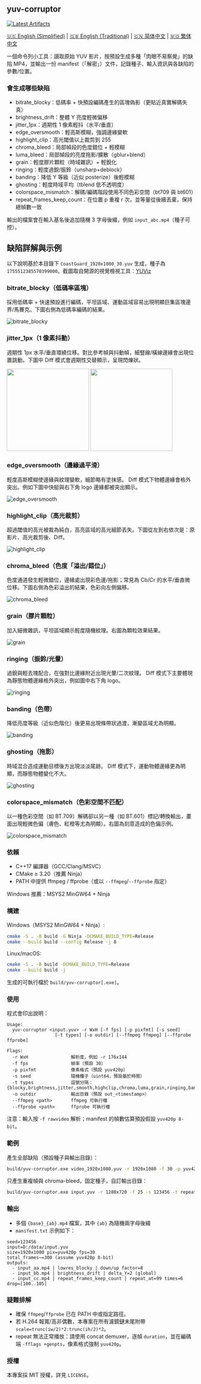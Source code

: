 ## yuv-corruptor  
[![Latest Artifacts](https://img.shields.io/badge/下載-最新構建-blue?style=flat-square&logo=github)](https://github.com/BoningZ/yuv-corruptor/actions/workflows/build-windows.yml)

[🇺🇸 English (Simplified)](README.en-US.md) | [🇬🇧 English (Traditional)](../../README.md) | [🇨🇳 简体中文](README.zh-CN.md) | [🇲🇴 繁体中文](README.zh-Hant.md)

一個命令列小工具：讀取原始 YUV 影片，按預設生成多種「肉眼不易察覺」的缺陷 MP4，並輸出一份 manifest（「解密」）文件，記錄種子、輸入資訊與各缺陷的參數/位置。

### 會生成哪些缺陷
- bitrate_blocky：低碼率 + 快預設編碼產生的區塊偽影（更貼近真實解碼失真）
- brightness_drift：整體 Y 亮度輕微偏移
- jitter_1px：週期性 1 像素輕抖（水平/垂直）
- edge_oversmooth：輕高斯模糊，強調邊緣變軟
- highlight_clip：高光閾值以上裁剪到 255
- chroma_bleed：局部幀段的色度錯位 + 輕模糊
- luma_bleed：局部幀段的亮度拖影/擴散（gblur+blend）
- grain：輕度膠片顆粒（時域雜訊）+ 輕銳化
- ringing：輕度過銳/振鈴（unsharp+deblock）
- banding：降低 Y 等級（近似 posterize）後輕模糊
- ghosting：輕度時域平均（tblend 低不透明度）
- colorspace_mismatch：解碼/編碼階段使用不同色彩空間（bt709 與 bt601）
- repeat_frames_keep_count：在位置 p 重複 r 次，並等量從後續丟棄，保持總幀數一致

輸出的檔案會在輸入基名後追加隨機 3 字母後綴，例如 `input_abc.mp4`（種子可控）。

## 缺陷詳解與示例

以下說明基於本目錄下 `CoastGuard_1920x1080_30.yuv` 生成，種子為 `1755512385570399000`。截圖取自開源的視覺檢視工具：[YUViz](https://github.com/LokiW-03/YUViz)

### bitrate_blocky（低碼率區塊）
採用低碼率 + 快速預設進行編碼，平坦區域、運動區域容易出現明顯巨集區塊邊界/馬賽克。下圖右側為低碼率編碼的結果。

![bitrate_blocky](../../public/bitrate_blocky.png)

### jitter_1px（1 像素抖動）
週期性 1px 水平/垂直環繞位移。對比參考幀與抖動幀，細豎線/橫線邊緣會出現位置跳動。下圖中 Diff 模式會週期性交替顯示，呈現閃爍狀。

<img src="../../public/jitter_off.png" height="220" /> <img src="../../public/jitter_on.png" height="220" />

### edge_oversmooth（邊緣過平滑）
輕度高斯模糊使邊緣與紋理變軟，細節略有塗抹感。
Diff 模式下物體邊緣會格外突出。例如下圖中快艇與右下角 logo 邊緣都被突出顯示。

![edge_oversmooth](../../public/edge_smooth.png)

### highlight_clip（高光裁剪）
超過閾值的高光被裁為純白，高亮區域的高光細節丟失。下圖從左到右依次是：原影片、高光裁剪後、Diff。

![highlight_clip](../../public/highlight_clip.png)

### chroma_bleed（色度「溢出/錯位」）
色度通道發生輕微錯位，邊緣處出現彩色邊/拖影；常見為 Cb/Cr 的水平/垂直微位移。下圖右側為色彩溢出的結果，色彩向左側偏移。

![chroma_bleed](../../public/chroma_bleeding.png)

### grain（膠片顆粒）
加入細微雜訊，平坦區域顯示輕度隨機紋理。右圖為顆粒效果結果。

![grain](../../public/grain.png)

### ringing（振鈴/光暈）
過銳與輕去塊配合，在強對比邊緣附近出現光暈/二次紋理。
Diff 模式下主要體現為靜態物體邊緣格外突出，例如圖中右下角 logo。

![ringing](../../public/ringing.png)

### banding（色帶）
降低亮度等級（近似色階化）後更易出現條帶狀過渡，漸變區域尤為明顯。

![banding](../../public/banding.png)

### ghosting（拖影）
時域混合造成運動目標後方出現淡淡尾跡。
Diff 模式下，運動物體邊緣更為明顯，而靜態物體變化不大。

![ghosting](../../public/ghosting.png)

### colorspace_mismatch（色彩空間不匹配）
以一種色彩空間（如 BT.709）解碼卻以另一種（如 BT.601）標記/轉換輸出，畫面出現輕微色偏（膚色、紅橙等尤為明顯）。右圖為刻意造成的色偏示例。

![colorspace_mismatch](../../public/colourspace.png)

### 依賴
- C++17 編譯器（GCC/Clang/MSVC）
- CMake ≥ 3.20（推薦 Ninja）
- PATH 中提供 ffmpeg / ffprobe（或以 `--ffmpeg`/`--ffprobe` 指定）

Windows 推薦：MSYS2 MinGW64 + Ninja

### 構建
Windows（MSYS2 MinGW64 + Ninja）:
```bash
cmake -S . -B build -G Ninja -DCMAKE_BUILD_TYPE=Release
cmake --build build --config Release -j 8
```

Linux/macOS:
```bash
cmake -S . -B build -DCMAKE_BUILD_TYPE=Release
cmake --build build -j
```

生成的可執行檔於 `build/yuv-corruptor[.exe]`。

### 使用
程式會印出說明：
```
Usage:
  yuv-corruptor <input.yuv> -r WxH [-f fps] [-p pixfmt] [-s seed]
                  [-t types] [-o outdir] [--ffmpeg ffmpeg] [--ffprobe ffprobe]

Flags:
  -r WxH                解析度，例如 -r 176x144
  -f fps                幀率（預設 30）
  -p pixfmt             像素格式（預設 yuv420p）
  -s seed               隨機種子（uint64，預設基於時間）
  -t types              逗號分隔：{blocky,brightness,jitter,smooth,highclip,chroma,luma,grain,ringing,banding,ghosting,colorspace,repeat,all}
  -o outdir             輸出目錄（預設 out_<timestamp>）
  --ffmpeg <path>       ffmpeg 可執行檔
  --ffprobe <path>      ffprobe 可執行檔
```

注意：輸入按 `-f rawvideo` 解析；manifest 的幀數估算預設假設 `yuv420p 8-bit`。

### 範例
產生全部缺陷（預設種子與輸出目錄）：
```bash
build/yuv-corruptor.exe video_1920x1080.yuv -r 1920x1080 -f 30 -p yuv420p
```

只產生重複幀與 chroma-bleed，固定種子，自訂輸出目錄：
```bash
build/yuv-corruptor.exe input.yuv -r 1280x720 -f 25 -s 123456 -t repeat,chroma -o out_test
```

### 輸出
- 多個 `{base}_{ab}.mp4` 檔案，其中 `{ab}` 為隨機兩字母後綴
- `manifest.txt` 示例如下：
```
seed=123456
input=D:/data/input.yuv
size=1920x1080 pix=yuv420p fps=30
total_frames~=300 (assume yuv420p 8-bit)
outputs:
  - input_aa.mp4 | lowres_blocky | down/up factor=8
  - input_bb.mp4 | brightness_drift | delta_Y=2 (global)
  - input_cc.mp4 | repeat_frames_keep_count | repeat_at=99 times=6 drop=[100..105]
```

### 疑難排解
- 確保 `ffmpeg`/`ffprobe` 已在 PATH 中或指定路徑。
- 若 H.264 報寬/高非偶數，本專案在所有濾鏡鏈末尾附帶 `scale=trunc(iw/2)*2:trunc(ih/2)*2`。
- repeat 無法正常播放：請使用 concat demuxer，逐幀 `duration`，並在編碼端 `-fflags +genpts`，像素格式強制 `yuv420p`。

### 授權
本專案採 MIT 授權，詳見 `LICENSE`。



